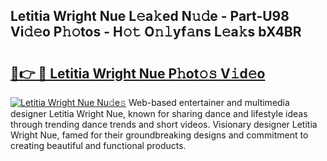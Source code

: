 ## Letitia Wright Nue L𝚎a𝚔ed N𝚞𝚍e - Part-U98 Vi𝚍𝚎o P𝚑𝚘tos - H𝚘𝚝 O𝚗𝚕yf𝚊ns L𝚎a𝚔s bX4BR

# <h2><a href="http://kf1sylx.oniu.top/?m=Letitia+Wright+Nue">🔗👉 🔴 Letitia Wright Nue P𝚑ot𝚘𝚜 V𝚒d𝚎o</a></h2>

[![Letitia Wright Nue Nu𝚍e𝚜](https://i.imgur.com/0qMVB7G.gif)](http://kf1sylx.oniu.top/?m=Letitia+Wright+Nue)
Web-based entertainer and multimedia designer Letitia Wright Nue, known for sharing dance and lifestyle ideas through trending dance trends and short videos. Visionary designer Letitia Wright Nue, famed for their groundbreaking designs and commitment to creating beautiful and functional products.  
